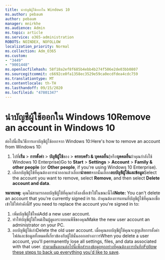 ```yaml
---
title: นำบัญชีผู้ใช้ออกใน Windows 10
ms.author: pebaum
author: pebaum
manager: mnirkhe
ms.audience: Admin
ms.topic: article
ms.service: o365-administration
ROBOTS: NOINDEX, NOFOLLOW
localization_priority: Normal
ms.collection: Adm_O365
ms.custom:
- "3449"
- "9001448"
ms.openlocfilehash: 58f18a2ef8f685b4ebb4b274f506e2de03bb0807
ms.sourcegitcommit: c6692ce0fa1358ec3529e59ca0ecdfdea4cdc759
ms.translationtype: MT
ms.contentlocale: th-TH
ms.lasthandoff: 09/15/2020
ms.locfileid: "47801347"
---
```

# <a name="remove-an-account-in-windows-10"></a><span data-ttu-id="87153-102">นำบัญชีผู้ใช้ออกใน Windows 10</span><span class="sxs-lookup"><span data-stu-id="87153-102">Remove an account in Windows 10</span></span>

<span data-ttu-id="87153-103">ต่อไปนี้เป็นวิธีการเอาบัญชีผู้ใช้ออกจาก Windows 10:</span><span class="sxs-lookup"><span data-stu-id="87153-103">Here's how to remove an account from Windows 10:</span></span>

1. <span data-ttu-id="87153-104">ไปที่**เริ่ม**  >  **การตั้งค่า**  >  **บัญชีผู้ใช้**ของ  >  **ครอบครัว & บุคคลอื่น**(หรือ**บุคคลอื่น**ถ้าคุณกำลังใช้ Windows 10 Enterprise)</span><span class="sxs-lookup"><span data-stu-id="87153-104">Go to **Start** > **Settings** > **Account** > **Family & other people** (or **Other people**, if you're using Windows 10 Enterprise).</span></span>
2. <span data-ttu-id="87153-105">เลือกบัญชีผู้ใช้ที่คุณต้องการนำออกแล้วเลือก**นำออก**จากนั้นเลือก**ลบบัญชีผู้ใช้และข้อมูล**</span><span class="sxs-lookup"><span data-stu-id="87153-105">Select the account you want to remove, select **Remove**, and then select **Delete account and data**.</span></span>
 
<span data-ttu-id="87153-106">**หมายเหตุ:** คุณไม่สามารถลบบัญชีผู้ใช้ที่คุณกำลังลงชื่อเข้าใช้ในขณะนี้ได้</span><span class="sxs-lookup"><span data-stu-id="87153-106">**Note:** You can't delete an account that you're currently signed in to.</span></span>  <span data-ttu-id="87153-107">ถ้าคุณต้องการแทนที่บัญชีผู้ใช้ที่คุณลงชื่อเข้าใช้ให้ทำดังนี้</span><span class="sxs-lookup"><span data-stu-id="87153-107">If you need to replace the account you're signed in to:</span></span>

1. <span data-ttu-id="87153-108">เพิ่มบัญชีผู้ใช้ใหม่</span><span class="sxs-lookup"><span data-stu-id="87153-108">Add a new user account.</span></span>
2. <span data-ttu-id="87153-109">ทำให้บัญชีผู้ใช้ใหม่เป็นผู้ดูแลระบบบนพีซีของคุณ</span><span class="sxs-lookup"><span data-stu-id="87153-109">Make the new user account an administrator on your PC.</span></span>
3. <span data-ttu-id="87153-110">ลบบัญชีผู้ใช้เก่า</span><span class="sxs-lookup"><span data-stu-id="87153-110">Delete the old user account.</span></span> <span data-ttu-id="87153-111">เมื่อคุณลบบัญชีผู้ใช้คุณจะสูญเสียการตั้งค่าไฟล์และข้อมูลทั้งหมดที่เกี่ยวข้องกับผู้ใช้นั้นออกอย่างถาวร</span><span class="sxs-lookup"><span data-stu-id="87153-111">When you delete a user account, you'll permanently lose all settings, files, and data associated with that user.</span></span> <span data-ttu-id="87153-112">[ทำตามขั้นตอนต่อไปนี้เพื่อสำรองข้อมูลทุกอย่างที่คุณต้องการบันทึก](https://support.microsoft.com/help/4027408/windows-10-backup-and-restore)</span><span class="sxs-lookup"><span data-stu-id="87153-112">[Follow these steps to back up everything you'd like to save](https://support.microsoft.com/help/4027408/windows-10-backup-and-restore).</span></span>